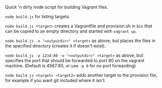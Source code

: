 Quick 'n dirty node script for building Vagrant files.

`node build.js` for listing targets.

`node build.js <target>` creates a Vagrantfile and provision.sh in `bin` that can be copied to an empty directory and started with `vagrant up`.

`node build.js -o "<outputdir>" <target>` as above, but places the files in the specified directory (creates it if doesn't exist).

`node build.js -p 1234:80 -o "<outputdir>" <target>` as above, but specifies the port that should be forwarded to port 80 on the vagrant machine. (Default is 4567:80, or use `-p 0` for no port forwarding)

`node build.js <target> <target2>` adds another target to the provision file, for example if you want git included where it isn't.
